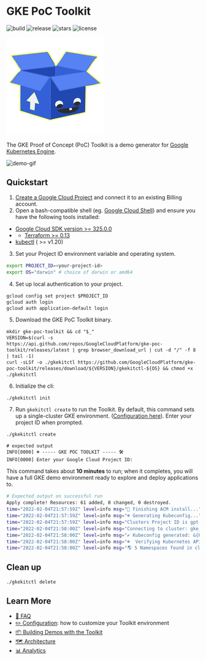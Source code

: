 # GKE PoC Toolkit

![build](https://img.shields.io/github/checks-status/GoogleCloudPlatform/gke-poc-toolkit/main) ![release](https://img.shields.io/github/v/release/googlecloudplatform/gke-poc-toolkit) ![stars](https://img.shields.io/github/stars/GoogleCloudPlatform/gke-poc-toolkit) ![license](https://img.shields.io/github/license/GoogleCloudPlatform/gke-poc-toolkit)


![logo](assets/logo-256.png)

The GKE Proof of Concept (PoC) Toolkit is a demo generator for [Google Kubernetes Engine](https://cloud.google.com/kubernetes-engine). 

![demo-gif](assets/demo.gif)
  
## Quickstart 

1. [Create a Google Cloud Project](https://cloud.google.com/resource-manager/docs/creating-managing-projects) and connect it to an existing Billing account.
2. Open a bash-compatible shell (eg. [Google Cloud Shell](https://cloud.google.com/shell)) and ensure you have the following tools installed: 

* [Google Cloud SDK version >= 325.0.0](https://cloud.google.com/sdk/docs/downloads-versioned-archives)
* * [Terraform >= 0.13](https://www.terraform.io/downloads.html)
* [kubectl](https://kubernetes.io/docs/tasks/tools/) ( >= v1.20)

3. Set your Project ID environment variable and operating system. 

```bash
export PROJECT_ID=<your-project-id>
export OS="darwin" # choice of darwin or amd64 
```

4. Set up local authentication to your project. 

```
gcloud config set project $PROJECT_ID
gcloud auth login
gcloud auth application-default login
```

5. Download the GKE PoC Toolkit binary. 

```shell
mkdir gke-poc-toolkit && cd "$_"
VERSION=$(curl -s https://api.github.com/repos/GoogleCloudPlatform/gke-poc-toolkit/releases/latest | grep browser_download_url | cut -d "/" -f 8 | tail -1)
curl -sLSf -o ./gkekitctl https://github.com/GoogleCloudPlatform/gke-poc-toolkit/releases/download/${VERSION}/gkekitctl-${OS} && chmod +x ./gkekitctl
```

6. Initialize the cli:
```bash 
./gkekitctl init
```

7. Run `gkekitctl create` to run the Toolkit. By default, this command sets up a single-cluster GKE environment. ([Configuration here](cli/pkg/cli_init/samples/default-config.yaml)). Enter your project ID when prompted.

```shell
./gkekitctl create
```
```shell
# expected output 
INFO[0000] ☸️ ----- GKE POC TOOLKIT ----- 🛠
INFO[0000] Enter your Google Cloud Project ID:
```

This command takes about **10 minutes** to run; when it completes, you will have a full GKE demo environment ready to explore and deploy applications to. 

```bash
# Expected output on successful run 
Apply complete! Resources: 61 added, 0 changed, 0 destroyed.
time="2022-02-04T21:57:59Z" level=info msg="🔄 Finishing ACM install..."
time="2022-02-04T21:57:59Z" level=info msg="☸️ Generating Kubeconfig..."
time="2022-02-04T21:57:59Z" level=info msg="Clusters Project ID is gpt-e2etest-020422-214428"
time="2022-02-04T21:58:00Z" level=info msg="Connecting to cluster: gke_gpt-e2etest-020422-214428_us-central1_gke-central,"
time="2022-02-04T21:58:00Z" level=info msg="✔️ Kubeconfig generated: &{Kind:Config APIVersion:v1 Preferences:{Colors:false Extensions:map[]} Clusters:map[gke_gpt-e2etest-020422-214428_us-central1_gke-central:0xc000844900] AuthInfos:map[gke_gpt-e2etest-020422-214428_us-central1_gke-central:0xc0008a23c0] Contexts:map[gke_gpt-e2etest-020422-214428_us-central1_gke-central:0xc0012bad20] CurrentContext: Extensions:map[]}"
time="2022-02-04T21:58:00Z" level=info msg="☸️  Verifying Kubernetes API access for all clusters..."
time="2022-02-04T21:58:00Z" level=info msg="🌎 5 Namespaces found in cluster=gke_gpt-e2etest-020422-214428_us-central1_gke-central"
```
## Clean up 

```bash
./gkekitctl delete
```

## Learn More

- [🤔 FAQ](/docs/frequently-asked-questions.md)  
- [✏️ Configuration](/docs/configuration.md): how to customize your Toolkit environment 
- [📦 Building Demos with the Toolkit](/docs/building-demos.md) 
- [🗺 Architecture](/docs/architecture.md)
- [📊 Analytics](/docs/analytics.md)
